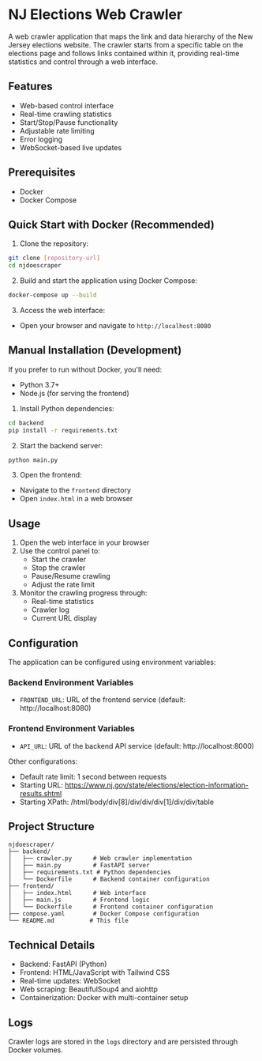 # NJ Elections Web Crawler

A web crawler application that maps the link and data hierarchy of the New Jersey elections website. The crawler starts from a specific table on the elections page and follows links contained within it, providing real-time statistics and control through a web interface.

## Features

- Web-based control interface
- Real-time crawling statistics
- Start/Stop/Pause functionality
- Adjustable rate limiting
- Error logging
- WebSocket-based live updates

## Prerequisites

- Docker
- Docker Compose

## Quick Start with Docker (Recommended)

1. Clone the repository:
```bash
git clone [repository-url]
cd njdoescraper
```

2. Build and start the application using Docker Compose:
```bash
docker-compose up --build
```

3. Access the web interface:
- Open your browser and navigate to `http://localhost:8080`

## Manual Installation (Development)

If you prefer to run without Docker, you'll need:
- Python 3.7+
- Node.js (for serving the frontend)

1. Install Python dependencies:
```bash
cd backend
pip install -r requirements.txt
```

2. Start the backend server:
```bash
python main.py
```

3. Open the frontend:
- Navigate to the `frontend` directory
- Open `index.html` in a web browser

## Usage

1. Open the web interface in your browser
2. Use the control panel to:
   - Start the crawler
   - Stop the crawler
   - Pause/Resume crawling
   - Adjust the rate limit
3. Monitor the crawling progress through:
   - Real-time statistics
   - Crawler log
   - Current URL display

## Configuration

The application can be configured using environment variables:

### Backend Environment Variables
- `FRONTEND_URL`: URL of the frontend service (default: http://localhost:8080)

### Frontend Environment Variables
- `API_URL`: URL of the backend API service (default: http://localhost:8000)

Other configurations:
- Default rate limit: 1 second between requests
- Starting URL: https://www.nj.gov/state/elections/election-information-results.shtml
- Starting XPath: /html/body/div[8]/div/div/div[1]/div/div/table

## Project Structure

```
njdoescraper/
├── backend/
│   ├── crawler.py      # Web crawler implementation
│   ├── main.py         # FastAPI server
│   ├── requirements.txt # Python dependencies
│   └── Dockerfile      # Backend container configuration
├── frontend/
│   ├── index.html      # Web interface
│   ├── main.js         # Frontend logic
│   └── Dockerfile      # Frontend container configuration
├── compose.yaml        # Docker Compose configuration
└── README.md          # This file
```

## Technical Details

- Backend: FastAPI (Python)
- Frontend: HTML/JavaScript with Tailwind CSS
- Real-time updates: WebSocket
- Web scraping: BeautifulSoup4 and aiohttp
- Containerization: Docker with multi-container setup

## Logs

Crawler logs are stored in the `logs` directory and are persisted through Docker volumes.
